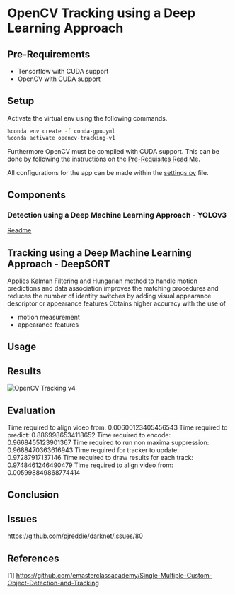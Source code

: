 # OpenCV Tracking using a Deep Learning Approach

## Pre-Requirements

- Tensorflow with CUDA support
- OpenCV with CUDA support

## Setup

Activate the virtual env using the following commands.

```bash
%conda env create -f conda-gpu.yml
%conda activate opencv-tracking-v1
```

Furthermore OpenCV must be compiled with CUDA support. This can be done by following the instructions on the [Pre-Requisites Read Me](../_Prerequisite_OpenCV_CUDA/Readme.md).

All configurations for the app can be made within the [settings.py](settings.py) file.

## Components

### Detection using a Deep Machine Learning Approach - YOLOv3

[Readme](../OpenCV-Tracking-V3/Readme.md)

## Tracking using a Deep Machine Learning Approach - DeepSORT

Applies Kalman Filtering and Hungarian method to handle motion predictions and data association
improves the matching procedures and reduces the number of identity switches by adding visual appearance descriptor or appearance features
Obtains higher accuracy with the use of

- motion measurement
- appearance features

## Usage

## Results

![OpenCV Tracking v4](../../Documentation/OpenCV4.gif)

## Evaluation

Time required to align video from: 0.00600123405456543
Time required to predict: 0.8869986534118652
Time required to encode: 0.9668455123901367
Time required to run non maxima suppression: 0.9688470363616943
Time required for tracker to update: 0.97287917137146
Time required to draw results for each track: 0.9748461246490479
Time required to align video from: 0.005998849868774414

## Conclusion

## Issues

https://github.com/pjreddie/darknet/issues/80

## References

[1] https://github.com/emasterclassacademy/Single-Multiple-Custom-Object-Detection-and-Tracking
